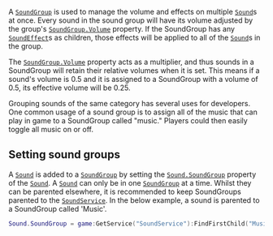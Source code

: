 A [`SoundGroup`](https://create.roblox.com/docs/reference/engine/classes/SoundGroup) is used to manage the volume and effects on multiple
[`Sound`](https://create.roblox.com/docs/reference/engine/classes/Sound)s at once. Every sound in the sound group will have its volume
adjusted by the group's [`SoundGroup.Volume`](https://create.roblox.com/docs/reference/engine/classes/SoundGroup#Volume) property. If the SoundGroup
has any [`SoundEffect`](https://create.roblox.com/docs/reference/engine/classes/SoundEffect)s as children, those effects will be applied to all
of the [`Sound`](https://create.roblox.com/docs/reference/engine/classes/Sound)s in the group.

The [`SoundGroup.Volume`](https://create.roblox.com/docs/reference/engine/classes/SoundGroup#Volume) property acts as a multiplier, and thus sounds
in a SoundGroup will retain their relative volumes when it is set. This means
if a sound's volume is 0.5 and it is assigned to a SoundGroup with a volume of
0.5, its effective volume will be 0.25.

Grouping sounds of the same category has several uses for developers. One
common usage of a sound group is to assign all of the music that can play in
game to a SoundGroup called "music." Players could then easily toggle all
music on or off.
## Setting sound groups

A [`Sound`](https://create.roblox.com/docs/reference/engine/classes/Sound) is added to a [`SoundGroup`](https://create.roblox.com/docs/reference/engine/classes/SoundGroup) by setting the
[`Sound.SoundGroup`](https://create.roblox.com/docs/reference/engine/classes/Sound#SoundGroup) property of the [`Sound`](https://create.roblox.com/docs/reference/engine/classes/Sound). A [`Sound`](https://create.roblox.com/docs/reference/engine/classes/Sound) can
only be in one [`SoundGroup`](https://create.roblox.com/docs/reference/engine/classes/SoundGroup) at a time. Whilst they can be parented
elsewhere, it is recommended to keep SoundGroups parented to the
[`SoundService`](https://create.roblox.com/docs/reference/engine/classes/SoundService). In the below example, a sound is parented to a
SoundGroup called 'Music'.
```lua
Sound.SoundGroup = game:GetService("SoundService"):FindFirstChild("Music")
```